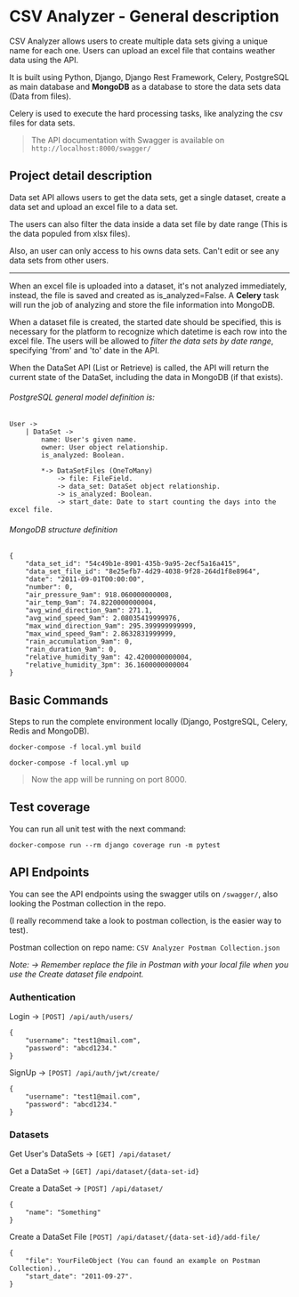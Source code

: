 # CSV Analyzer - General description

CSV Analyzer allows users to create multiple data sets giving a unique name for each one. Users can upload an excel 
file that contains weather data using the API.

It is built using Python, Django, Django Rest Framework, Celery, PostgreSQL as main database and **MongoDB**
as a database to store the data sets data (Data from files). 

Celery is used to execute the hard processing tasks, like analyzing the csv files for data sets.

> The API documentation with Swagger is available on `http://localhost:8000/swagger/`

## Project detail description

Data set API allows users to get the data sets, get a single dataset, create a data set and upload an excel file to
a data set.

The users can also filter the data inside a data set file by date range (This is the data populed from xlsx files).

Also, an user can only access to his owns data sets. Can't edit or see any data sets from other users.

--- 

When an excel file is uploaded into a dataset, it's not analyzed immediately, instead, the file is saved and created as
is_analyzed=False. A **Celery** task will run the job of analyzing and store the file information into MongoDB.

When a dataset file is created, the started date should be specified, this is necessary for the platform
to recognize which datetime is each row into the excel file. The users will be allowed to *filter the data sets by date
range*, specifying 'from' and 'to' date in the API.

When the DataSet API (List or Retrieve) is called, the API will return the current state of the DataSet, including the 
data in MongoDB (if that exists).

###### PostgreSQL general model definition is:

    User ->
        | DataSet ->
            name: User's given name.
            owner: User object relationship.
            is_analyzed: Boolean.
            
            *-> DataSetFiles (OneToMany)
                -> file: FileField.
                -> data_set: DataSet object relationship.
                -> is_analyzed: Boolean.
                -> start_date: Date to start counting the days into the excel file.

###### MongoDB structure definition
    {
        "data_set_id": "54c49b1e-8901-435b-9a95-2ecf5a16a415",
        "data_set_file_id": "8e25efb7-4d29-4038-9f28-264d1f8e8964",
        "date": "2011-09-01T00:00:00",
        "number": 0,
        "air_pressure_9am": 918.060000000008,
        "air_temp_9am": 74.8220000000004,
        "avg_wind_direction_9am": 271.1,
        "avg_wind_speed_9am": 2.08035419999976,
        "max_wind_direction_9am": 295.399999999999,
        "max_wind_speed_9am": 2.8632831999999,
        "rain_accumulation_9am": 0,
        "rain_duration_9am": 0,
        "relative_humidity_9am": 42.4200000000004,
        "relative_humidity_3pm": 36.1600000000004
    }


## Basic Commands

Steps to run the complete environment locally (Django, PostgreSQL, Celery, Redis and MongoDB).

    docker-compose -f local.yml build
    
    docker-compose -f local.yml up
    
> Now the app will be running on port 8000.


## Test coverage

You can run all unit test with the next command:

`docker-compose run --rm django coverage run -m pytest`


## API Endpoints

You can see the API endpoints using the swagger utils on `/swagger/`, also looking the Postman collection in the repo.

(I really recommend take a look to postman collection, is the easier way to test).

Postman collection on repo name: `CSV Analyzer Postman Collection.json`

*Note: -> Remember replace the file in Postman with your local file when you use the Create dataset file endpoint.*

### Authentication

Login -> `[POST] /api/auth/users/`

    {
        "username": "test1@mail.com",
        "password": "abcd1234."
    }
    
SignUp -> `[POST] /api/auth/jwt/create/`

    {
        "username": "test1@mail.com",
        "password": "abcd1234."
    }
    
### Datasets

Get User's DataSets -> `[GET] /api/dataset/`

Get a DataSet -> `[GET] /api/dataset/{data-set-id}`

Create a DataSet -> `[POST] /api/dataset/`

    {
        "name": "Something"
    }

Create a DataSet File `[POST] /api/dataset/{data-set-id}/add-file/`

    {
        "file": YourFileObject (You can found an example on Postman Collection).,
        "start_date": "2011-09-27".
    }
